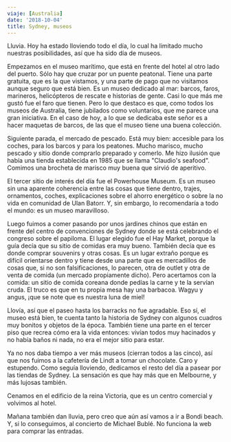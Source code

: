 ```yaml
---
viaje: [Australia]
date: '2018-10-04'
title: Sydney, museos
---
```

Lluvia. Hoy ha estado lloviendo todo el día, lo cual ha limitado mucho nuestras posibilidades, así que ha sido día de museos.

Empezamos en el museo marítimo, que está en frente del hotel al otro lado del puerto. Sólo hay que cruzar por un puente peatonal. Tiene una parte gratuita, que es la que vistamos, y una parte de pago que no visitamos aunque seguro que está bien. Es un museo dedicado al mar: barcos, faros, marineros, helicópteros de rescate e historias de gente. Casi lo que más me gustó fue el faro que tienen. Pero lo que destaco es que, como todos los museos de Australia, tiene jubilados como voluntarios, que me parece una gran iniciativa. En el caso de hoy, a lo que se dedicaba este señor es a hacer maquetas de barcos, de las que el museo tiene una buena colección.

Siguiente parada, el mercado de pescado. Está muy bien: accesible para los coches, para los barcos y para los peatones. Mucho marisco, mucho pescado y sitio donde comprarlo preparado y comerlo. Me hizo ilusión que había una tienda establecida en 1985 que se llama "Claudio's seafood". Comimos una brocheta de marisco muy buena que sirvió de aperitivo.

El tercer sitio de interés del día fue el Powerhouse Museum. Es un museo sin una aparente coherencia entre las cosas que tiene dentro, trajes, ornamentos, coches, explicaciones sobre el ahorro energético o sobre la no vida en comunidad de Ulan Batorr. Y, sin embargo, lo recomendaría a todo el mundo: es un museo maravilloso.

Luego fuimos a comer pasando por unos jardines chinos que están en frente del centro de convenciones de Sydney donde se está celebrando el congreso sobre el papiloma. El lugar elegido fue el Hay Market, porque la guía decía que su sitio de comidas era muy bueno. También decía que es donde comprar souvenirs y otras cosas. Es un lugar extraño porque es difícil orientarse dentro y tiene desde una parte que es mercadillos de cosas que, si no son falsificaciones, lo parecen, otra de outlet y otra de venta de comida (un mercado propiamente dicho). Pero acertamos con la comida: un sitio de comida coreana donde pedías la carne y te la servían cruda. El truco es que en tu propia mesa hay una barbacoa. Wagyu y angus, ¡que se note que es nuestra luna de miel!

Llovía, así que el paseo hasta los barracks no fue agradable. Eso sí, el museo está bien, te cuenta tanto la historia de Sydney con algunos cuadros muy bonitos y objetos de la época. También tiene una parte en el tercer piso que recrea cómo era la vida entonces: vivían todos muy hacinados y no había baños ni nada, no era el mejor sitio para estar.

Ya no nos daba tiempo a ver más museos (cierran todos a las cinco), así que nos fuimos a la cafetería de Lindt a tomar un chocolate. Caro y estupendo. Como seguía lloviendo, dedicamos el resto del día a pasear por las tiendas de Sydney. La sensación es que hay más que en Melbourne, y más lujosas también.

Cenamos en el edificio de la reina Victoria, que es un centro comercial y volvimos al hotel.

Mañana también dan lluvia, pero creo que aún así vamos a ir a Bondi beach. Y, si lo conseguimos, al concierto de Michael Bublé. No funciona la web para comprar las entradas.